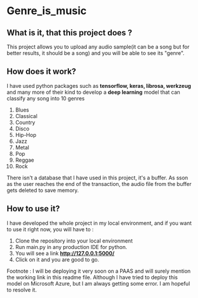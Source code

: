 # Genre_is_music
## What is it, that this project does ?
This project allows you to upload any audio sample(it can be a song but for better results, it should be a song) and you will be able to see its "genre".
## How does it work?
I have used python packages such as __tensorflow, keras, librosa, werkzeug__ and many more of their kind to develop a __deep learning__ model that can classify any song into 10 genres
1. Blues
2. Classical
3. Country
4. Disco
5. Hip-Hop
6. Jazz
7. Metal
8. Pop
9. Reggae
10. Rock

There isn't a database that I have used in this project, it's a buffer. As sson as the user reaches the end of the transaction, the audio file from the buffer gets deleted to save memory.
## How to use it?
I have developed the whole project in my local environment, and if you want to use it right now, you will have to : 
1. Clone the repository into your local environment
2. Run main.py in any production IDE for python.
3. You will see a link __http://127.0.0.1:5000/__
4. Click on it and you are good to go.

Footnote : I will be deploying it very soon on a PAAS and will surely mention the working link in this readme file. Although I have tried to deploy this model on Microsoft Azure, but I am always getting some error. I am hopeful to resolve it.
